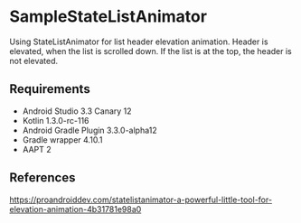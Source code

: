 # SampleStateListAnimator
Using StateListAnimator for list header elevation animation. Header is elevated, when the list is scrolled down. If the list is at the top, the header is not elevated.

## Requirements

* Android Studio 3.3 Canary 12
* Kotlin 1.3.0-rc-116
* Android Gradle Plugin 3.3.0-alpha12
* Gradle wrapper 4.10.1
* AAPT 2

## References
https://proandroiddev.com/statelistanimator-a-powerful-little-tool-for-elevation-animation-4b31781e98a0
